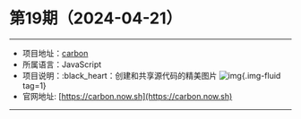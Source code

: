 # 第19期（2024-04-21）

---
- 项目地址：[carbon](https://github.com/carbon-app/carbon)
- 所属语言：JavaScript
- 项目说明：:black_heart：创建和共享源代码的精美图片
![img](https://mirror.ghproxy.com/https://raw.githubusercontent.com/xiaoxuan6/weekly/main/docs/static/images/2024-04-21/1713665800.png){.img-fluid tag=1}
- 官网地址: [https://carbon.now.sh](https://carbon.now.sh)
---